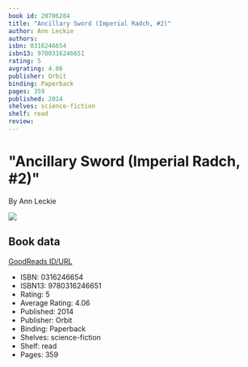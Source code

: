 ```yaml
---
book id: 20706284
title: "Ancillary Sword (Imperial Radch, #2)"
author: Ann Leckie
authors: 
isbn: 0316246654
isbn13: 9780316246651
rating: 5
avgrating: 4.06
publisher: Orbit
binding: Paperback
pages: 359
published: 2014
shelves: science-fiction
shelf: read
review: 
---
```


# "Ancillary Sword (Imperial Radch, #2)"

By Ann Leckie

![](https://i.gr-assets.com/images/S/compressed.photo.goodreads.com/books/1597476183l/20706284._SY475_.jpg)

## Book data

[GoodReads ID/URL](https://www.goodreads.com/book/show/20706284)

- ISBN: 0316246654
- ISBN13: 9780316246651
- Rating: 5
- Average Rating: 4.06
- Published: 2014
- Publisher: Orbit
- Binding: Paperback
- Shelves: science-fiction
- Shelf: read
- Pages: 359

